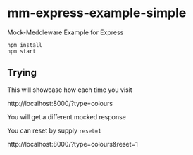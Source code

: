 # mm-express-example-simple

Mock-Meddleware Example for Express

```
npm install
npm start
```

## Trying

This will showcase how each time you visit

http://localhost:8000/?type=colours

You will get a different mocked response

You can reset by supply `reset=1`

http://localhost:8000/?type=colours&reset=1